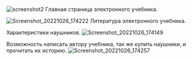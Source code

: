 ![screenshot2](https://user-images.githubusercontent.com/90903338/198208949-2568220b-1381-4ea4-80e0-fbb50746ad74.png)
Главная страница электронного учебника.

![Screenshot_20221026_174222](https://user-images.githubusercontent.com/90903338/198209005-de803c23-52b2-4bf5-8bca-1150a788bc4f.png)
Литература электронного учебника.

 Характеристики наушников.
![Screenshot_20221026_174149](https://user-images.githubusercontent.com/90903338/198209050-d9f5060b-44c4-4934-9ef9-4f3d63c8826f.png)

Возможность написать автору учебника, так же купить наушники, и прочитать их историю.
![Screenshot_20221026_174257](https://user-images.githubusercontent.com/90903338/198209231-d144f116-25c0-485a-b953-3213598843bb.png)

